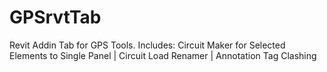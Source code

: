 # GPSrvtTab
Revit Addin Tab for GPS Tools.
Includes: 
Circuit Maker for Selected Elements to Single Panel
 | Circuit Load Renamer
 | Annotation Tag Clashing
